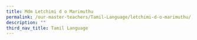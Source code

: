 ```yaml
---
title: Mdm Letchimi d o Marimuthu
permalink: /our-master-teachers/Tamil-Language/letchimi-d-o-marimuthu/
description: ""
third_nav_title: Tamil Language
---
```


